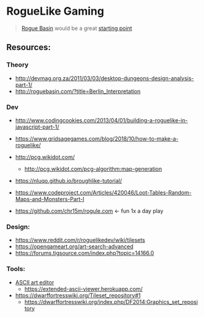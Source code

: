 # RogueLike Gaming
> [Rogue Basin](http://roguebasin.com/index.php/Main_Page) would be a great [starting point](http://www.roguebasin.com/index.php?title=Articles)

## Resources:
### Theory
- http://devmag.org.za/2011/03/03/desktop-dungeons-design-analysis-part-1/
- http://roguebasin.com/?title=Berlin_Interpretation
### Dev
- http://www.codingcookies.com/2013/04/01/building-a-roguelike-in-javascript-part-1/
- https://www.gridsagegames.com/blog/2018/10/how-to-make-a-roguelike/
- http://pcg.wikidot.com/
  - http://pcg.wikidot.com/pcg-algorithm:map-generation
- https://nluqo.github.io/broughlike-tutorial/
- https://www.codeproject.com/Articles/420046/Loot-Tables-Random-Maps-and-Monsters-Part-I

- https://github.com/chr15m/rogule.com <- fun 1x a day play

### Design:
- https://www.reddit.com/r/roguelikedev/wiki/tilesets
- https://opengameart.org/art-search-advanced
- https://forums.tigsource.com/index.php?topic=14166.0

### Tools:
- [ASCII art editor](https://www.gridsagegames.com/rexpaint/)
  - https://extended-ascii-viewer.herokuapp.com/
- https://dwarffortresswiki.org/Tileset_repository#1
  - https://dwarffortresswiki.org/index.php/DF2014:Graphics_set_repository
